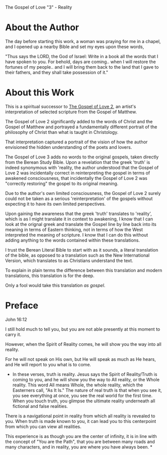 The Gospel of Love "3" - Reality

# About the Author 

The day before starting this work, a woman was praying for me in a chapel, 
and I opened up a nearby Bible and set my eyes upon these words, 

"Thus says the LORD, the God of Israel: Write in a book all the words that I have spoken to you. 
For behold, days are coming.. when I will restore the fortunes of my people.. and I will bring them back to the land that I gave to their fathers, and they shall take possession of it." 

# About this Work 

This is a spiritual successor to [The Gospel of Love 2](https://github.com/motibytes/The-Gospel-of-Love-2), 
an artist's interpretation of selected scripture from the Gospel of Matthew. 

The Gospel of Love 2 significantly added to the words of Christ and the Gospel of Matthew and portrayed a fundamentally different portrait of the philosophy of Christ than what is taught in Christology. 

That interpretation captured a portrait of the vision of how the author envisioned the hidden understanding of the poets and lovers. 

The Gospel of Love 3 adds no words to the original gospels, taken directly from the Berean Study Bible. Upon a revelation that the greek 'truth' is indeed synonymous with 'reality, the author understood that the Gospel of Love 2 was incidentally correct in reinterpreting the gospel in terms of awakened consciousness, 
that incidentally the Gospel of Love 2 was "correctly restoring" the gospel to its original meaning. 

Due to the author's own limited consciousness, the Gospel of Love 2 surely could not be taken as a serious 'reinterpretation' of the gospels without expecting it to have its own limited perspectives. 

Upon gaining the awareness that the greek 'truth' translates to 'reality', which is as I might translate it in context to awakening, I know that I can look at the orignal greek and translate the Gospel line by line back into its meaning in terms of Eastern thinking, not in terms of how the West interpreted the meaning of scripture. I know that I can do this without adding anything to the words contained within these translations. 

I trust the Berean Literal Bible to start with as it sounds, a literal translation of the bible, as opposed to a translation such as the New International Version, which translates to as Christians understand the text. 

To explain in plain terms the difference between this translation and modern translations, 
this translation is for the deep. 

Only a fool would take this translation *as gospel*.
# Preface 

John 16:12 

I still hold much to tell you, 
but you are not able presently at this moment to carry it. 

However, when the Spirit of Reality comes, he will show you the way into all reality. 


For he will not speak on His own, 
but He will speak as much as He hears,
and He will report to you what is to come. 

* In these verses, truth is reality. 
Jesus says the Spirit of Reality/Truth is coming to you, 
and he will show you the way to All reality, or the Whole reality. 
This word All means Whole, the whole reality, which the Easterners call, 
"As It Is." 
The nature of real truth is that when you see it, you see everything at once, you see the real world for the first time. When you touch truth, you glimpse the ultimate reality underneath all fictional and false realities. 

There is a navigational point in reality from which all reality is revealed to you. 
When truth is made known to you, it can lead you to this centerpoint from which you can view all realities.

This experience is as though you are the center of infinity, 
it is in line with the concept of "You are the Path", 
that you are between many roads and many characters, 
and in reality, you are where you have always been. * 

